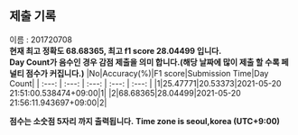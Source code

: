 


  
## 제출 기록  
이름 : 201720708  
**현재 최고 정확도 68.68365, 최고 f1 score 28.04499 입니다.**  
**Day Count가 음수인 경우 감점 제출을 의미 합니다.(해당 날짜에 많이 제출 할 수록 페널티 점수가 커집니다.)**
|No|Accuracy(%)|F1 score|Submission Time|Day Count|
| :---: | :---: | :---: | :---: | :---: |
|1|25.47771|20.53373|2021-05-20 21:51:00.538474+09:00|1|
|2|68.68365|28.04499|2021-05-20 21:56:11.943697+09:00|2|


**점수는 소숫점 5자리 까지 출력됩니다.**
**Time zone is seoul,korea (UTC+9:00)**
